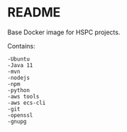 # README #

Base Docker image for HSPC projects.

Contains:

    -Ubuntu
    -Java 11
    -mvn
    -nodejs
    -npm
    -python
    -aws tools
    -aws ecs-cli
    -git
    -openssl
    -gnupg